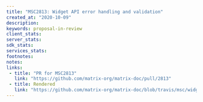 ```yaml
---
title: "MSC2813: Widget API error handling and validation"
created_at: "2020-10-09"
description:
keywords: proposal-in-review
client_stats:
server_stats:
sdk_stats:
services_stats:
footnotes:
notes:
links:
 - title: "PR for MSC2813"
   link: "https://github.com/matrix-org/matrix-doc/pull/2813"
 - title: Rendered
   link: "https://github.com/matrix-org/matrix-doc/blob/travis/msc/widgets-data-error/proposals/2813-handling-invalid-widget-requests.md"
---
```

